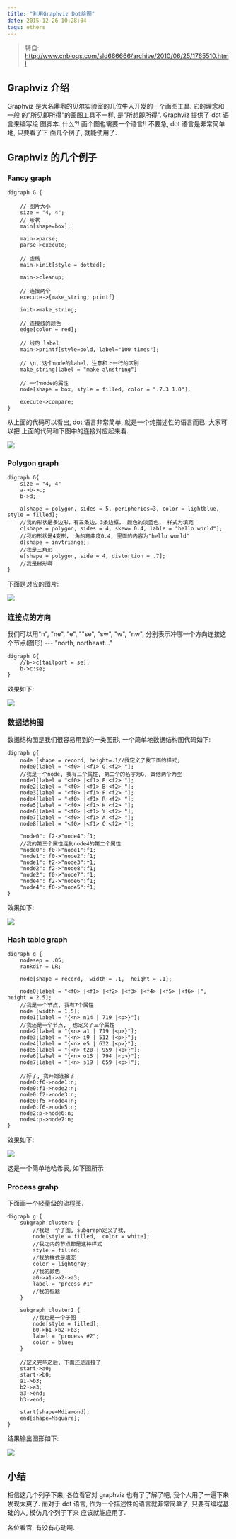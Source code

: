```yaml
---
title: "利用Graphviz Dot绘图"
date: 2015-12-26 10:28:04
tags: others
---
```


> 转自: http://www.cnblogs.com/sld666666/archive/2010/06/25/1765510.html

## Graphviz 介绍

Graphviz 是大名鼎鼎的贝尔实验室的几位牛人开发的一个画图工具. 它的理念和一般
的"所见即所得"的画图工具不一样, 是"所想即所得". Graphviz 提供了 dot 语言来编写绘
图脚本. 什么?! 画个图也需要一个语言!! 不要急, dot 语言是非常简单地, 只要看了下
面几个例子, 就能使用了.

<!--more-->

## Graphviz 的几个例子

### Fancy graph

```
digraph G {

    // 图片大小
    size = "4, 4";
    // 形状
    main[shape=box];

    main->parse;
    parse->execute;

    // 虚线
    main->init[style = dotted];

    main->cleanup;

    // 连接两个
    execute->{make_string; printf}

    init->make_string;

    // 连接线的颜色
    edge[color = red];

    // 线的 label
    main->printf[style=bold, label="100 times"];

    // \n, 这个node的label，注意和上一行的区别
    make_string[label = "make a\nstring"]

    // 一个node的属性
    node[shape = box, style = filled, color = ".7.3 1.0"];

    execute->compare;
}
```

从上面的代码可以看出, dot 语言非常简单, 就是一个纯描述性的语言而已. 大家可以把
上面的代码和下图中的连接对应起来看.

![](/data/others/graphviz/fancy.dot.svg)

### Polygon graph

```
digraph G{
    size = "4, 4"
    a->b->c;
    b->d;

    a[shape = polygon, sides = 5, peripheries=3, color = lightblue, style = filled];
    //我的形状是多边形，有五条边，3条边框， 颜色的淡蓝色， 样式为填充
    c[shape = polygon, sides = 4, skew= 0.4, lable = "hello world"];
    //我的形状是4变形， 角的弯曲度0.4, 里面的内容为"hello world"
    d[shape = invtriange];
    //我是三角形
    e[shape = polygon, side = 4, distortion = .7];
    //我是梯形啊
}
```

下面是对应的图片:

![](/data/others/graphviz/ploygon.dot.svg)

### 连接点的方向

我们可以用"n", "ne", "e", ""se", "sw", "w", "nw", 分别表示冲哪一个方向连接这
个节点(图形) --- "north, northeast..."

```
digraph G{
    //b->c[tailport = se];
    b->c:se;
}
```

效果如下:

![](/data/others/graphviz/direction.dot.svg)

### 数据结构图

数据结构图是我们很容易用到的一类图形, 一个简单地数据结构图代码如下:

```
digraph g{
    node [shape = record, height=.1//我定义了我下面的样式;
    node0[label = "<f0> |<f1> G|<f2> "];
    //我是一个node, 我有三个属性, 第二个的名字为G, 其他两个为空
    node1[label = "<f0> |<f1> E|<f2> "];
    node2[label = "<f0> |<f1> B|<f2> "];
    node3[label = "<f0> |<f1> F|<f2> "];
    node4[label = "<f0> |<f1> R|<f2> "];
    node5[label = "<f0> |<f1> H|<f2> "];
    node6[label = "<f0> |<f1> Y|<f2> "];
    node7[label = "<f0> |<f1> A|<f2> "];
    node8[label = "<f0> |<f1> C|<f2> "];

    "node0": f2->"node4":f1;
    //我的第三个属性连到node4的第二个属性
    "node0": f0->"node1":f1;
    "node1": f0->"node2":f1;
    "node1": f2->"node3":f1;
    "node2": f2->"node8":f1;
    "node2": f0->"node7":f1;
    "node4": f2->"node6":f1;
    "node4": f0->"node5":f1;
}
```

效果如下:

![](/data/others/graphviz/data_struct.dot.svg)

### Hash table graph

```
digraph g {
    nodesep = .05;
    rankdir = LR;

    node[shape = record,  width = .1,  height = .1];

    node0[label = "<f0> |<f1> |<f2> |<f3> |<f4> |<f5> |<f6> |",  height = 2.5];
    //我是一个节点, 我有7个属性
    node [width = 1.5];
    node1[label = "{<n> n14 | 719 |<p>}"];
    //我还是一个节点,  也定义了三个属性
    node2[label = "{<n> a1 | 719 |<p>}"];
    node3[label = "{<n> i9 | 512 |<p>}"];
    node4[label = "{<n> e5 | 632 |<p>}"];
    node5[label = "{<n> t20 | 959 |<p>}"];
    node6[label = "{<n> o15 | 794 |<p>}"];
    node7[label = "{<n> s19 | 659 |<p>}"];

    //好了, 我开始连接了
    node0:f0->node1:n;
    node0:f1->node2:n;
    node0:f2->node3:n;
    node0:f5->node4:n;
    node0:f6->node5:n;
    node2:p->node6:n;
    node4:p->node7:n;
}
```

效果如下:

![](/data/others/graphviz/hash_table.dot.svg)

这是一个简单地哈希表, 如下图所示

### Process grahp

下面画一个轻量级的流程图.

```
digraph g {
    subgraph cluster0 {
        //我是一个子图, subgraph定义了我,
        node[style = filled,  color = white];
        //我之内的节点都是这种样式
        style = filled;
        //我的样式是填充
        color = lightgrey;
        //我的颜色
        a0->a1->a2->a3;
        label = "prcess #1"
        //我的标题
    }

    subgraph cluster1 {
        //我也是一个子图
        node[style = filled];
        b0->b1->b2->b3;
        label = "process #2";
        color = blue;
    }

    //定义完毕之后, 下面还是连接了
    start->a0;
    start->b0;
    a1->b3;
    b2->a3;
    a3->end;
    b3->end;

    start[shape=Mdiamond];
    end[shape=Msquare];
}
```

结果输出图形如下:

![](/data/others/graphviz/cluster.dot.svg)

## 小结

相信这几个列子下来, 各位看官对 graphviz 也有了了解了吧, 我个人用了一遍下来发现太爽了.
而对于 dot 语言, 作为一个描述性的语言就非常简单了, 只要有编程基础的人, 模仿几个列子下来
应该就能应用了.

各位看官, 有没有心动啊.
